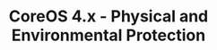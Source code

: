 ---
permalink: /product-documents/coreos4/nist-800-53/pe/
layout: control_family
title: CoreOS 4.x - Physical and Environmental Protection
category: Product Documents
lead: |
  Control responses for NIST 800-53 rev4.
subnav:
  data: components.coreos4.satisfies
  href: ['#%', control_key]
  text: control_key
product_info:
  name: CoreOs 4.x
  opencontrol_component: coreos4
  control_family_shorthand: PE
---